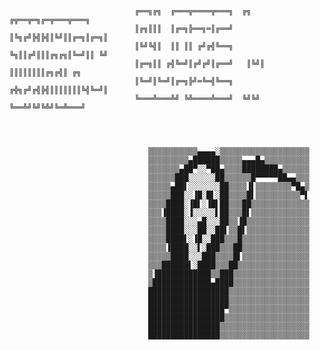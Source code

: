                                 ╔══╗╔╗  ╔═══╦════╦═══╗  ╔╗  ╔╦══╦═╗╔═╦═══╦═══╗
                                ║╔╗║║║  ║╔═╗╠══╗═║╔══╝  ║╚╗╔╝╠╣╠╣║╚╝║║╔═╗║╔═╗║
                                ║╚╝╚╣║  ║║ ║║ ╔╝╔╣╚══╗  ╚╗║║╔╝║║║╔╗╔╗║╚═╝║║ ╚╝
                                ║╔═╗║║ ╔╣╚═╝║╔╝╔╝║╔══╝   ║╚╝║ ║║║║║║║║╔╗╔╣║ ╔╗
                                ║╚═╝║╚═╝║╔═╗╠╝═╚═╣╚══╗  ╔╬╗╔╝╔╣╠╣║║║║║║║╚╣╚═╝║
                                ╚═══╩═══╩╝ ╚╩════╩═══╝  ╚╝╚╝ ╚══╩╝╚╝╚╩╝╚═╩═══╝




                                   ▒▒▒▒▒▒▒▒▒▒▒▄▄▄▄░▒▒▒▒▒▒▒▒▒▒▒▒▒▒▒▒▒▒▒▒
                                   ▒▒▒▒▒▒▒▒▒▄██████▒▒▒▒▒▄▄▄█▄▒▒▒▒▒▒▒▒▒▒
                                   ▒▒▒▒▒▒▒▄██▀░░▀██▄▒▒▒▒████████▄▒▒▒▒▒▒
                                   ▒▒▒▒▒▒███░░░░░░██▒▒▒▒▒▒█▀▀▀▀▀██▄▄▒▒▒
                                   ▒▒▒▒▒▄██▌░░░░░░░██▒▒▒▒▐▌▒▒▒▒▒▒▒▒▀█▄▒
                                   ▒▒▒▒▒███░░▐█░█▌░██▒▒▒▒█▌▒▒▒▒▒▒▒▒▒▒▀▌
                                   ▒▒▒▒████░▐█▌░▐█▌██▒▒▒██▒▒▒▒▒▒▒▒▒▒▒▒▒
                                   ▒▒▒▐████░▐░░░░░▌██▒▒▒█▌▒▒▒▒▒▒▒▒▒▒▒▒▒
                                   ▒▒▒▒████░░░▄█░░░██▒▒▐█▒▒▒▒▒▒▒▒▒▒▒▒▒▒
                                   ▒▒▒▒████░░░██░░██▌▒▒█▌▒▒▒▒▒▒▒▒▒▒▒▒▒▒
                                   ▒▒▒▒████▌░▐█░░███▒▒▒█▒▒▒▒▒▒▒▒▒▒▒▒▒▒▒
                                   ▒▒▒▒▐████░░▌░███▒▒▒██▒▒▒▒▒▒▒▒▒▒▒▒▒▒▒
                                   ▒▒▒▒▒████░░░███▒▒▒▒█▌▒▒▒▒▒▒▒▒▒▒▒▒▒▒▒
                                   ▒▒▒██████▌░████▒▒▒██▒▒▒▒▒▒▒▒▒▒▒▒▒▒▒▒
                                   ▒▐████████████▒▒███▒▒▒▒▒▒▒▒▒▒▒▒▒▒▒▒▒
                                   ▒█████████████▄████▒▒▒▒▒▒▒▒▒▒▒▒▒▒▒▒▒
                                   ██████████████████▒▒▒▒▒▒▒▒▒▒▒▒▒▒▒▒▒▒
                                   ██████████████████▒▒▒▒▒▒▒▒▒▒▒▒▒▒▒▒▒▒
                                   █████████████████▀▒▒▒▒▒▒▒▒▒▒▒▒▒▒▒▒▒▒
                                   █████████████████▒▒▒▒▒▒▒▒▒▒▒▒▒▒▒▒▒▒▒
                                   ████████████████▒▒▒▒▒▒▒▒▒▒▒▒▒▒▒▒▒▒▒▒
                                   ████████████████▒▒▒▒▒▒▒▒▒▒▒▒▒▒▒▒▒▒▒▒